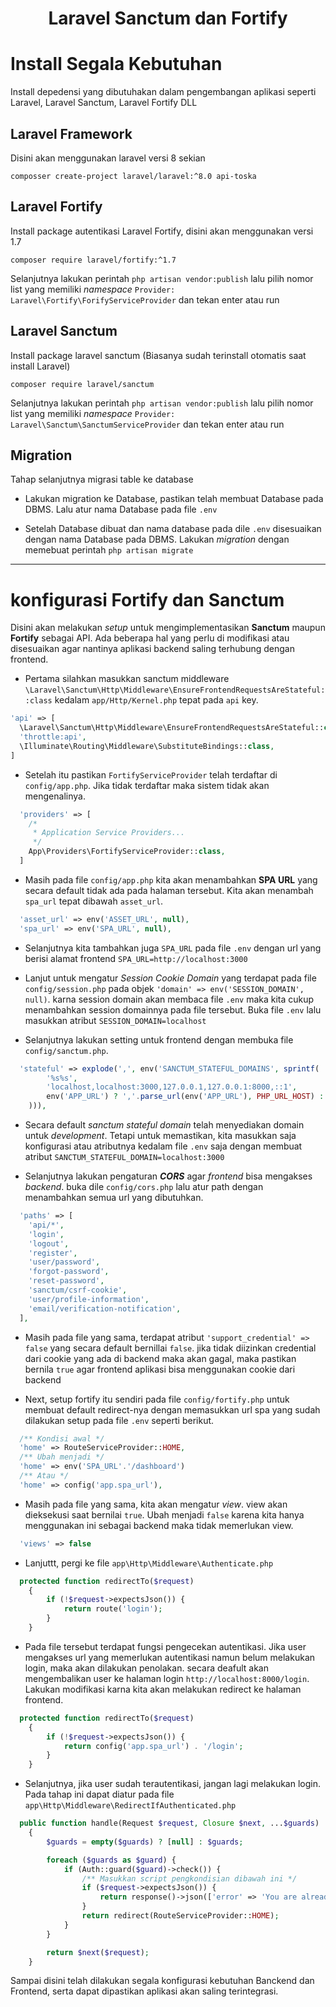 <h1 align="center"><b>Laravel Sanctum dan Fortify</b></h1>

# Install Segala Kebutuhan

Install depedensi yang dibutuhakan dalam pengembangan aplikasi seperti Laravel, Laravel Sanctum, Laravel Fortify DLL

## Laravel Framework

Disini akan menggunakan laravel versi 8 sekian

`composser create-project laravel/laravel:^8.0 api-toska`

## Laravel Fortify

Install package autentikasi Laravel Fortify, disini akan menggunakan versi 1.7

`composer require laravel/fortify:^1.7`

Selanjutnya lakukan perintah `php artisan vendor:publish` lalu pilih nomor list yang memiliki _namespace_ `Provider: Laravel\Fortify\ForifyServiceProvider` dan tekan enter atau run

## Laravel Sanctum

Install package laravel sanctum (Biasanya sudah terinstall otomatis saat install Laravel)

`composer require laravel/sanctum`

Selanjutnya lakukan perintah `php artisan vendor:publish` lalu pilih nomor list yang memiliki <i>namespace</i> `Provider: Laravel\Sanctum\SanctumServiceProvider` dan tekan enter atau run

## Migration

Tahap selanjutnya migrasi table ke database

-   Lakukan migration ke Database, pastikan telah membuat Database pada DBMS. Lalu atur nama Database pada file `.env`

-   Setelah Database dibuat dan nama database pada dile `.env` disesuaikan dengan nama Database pada DBMS. Lakukan _migration_ dengan memebuat perintah `php artisan migrate`

<hr>

# konfigurasi Fortify dan Sanctum

Disini akan melakukan _setup_ untuk mengimplementasikan **Sanctum** maupun **Fortify** sebagai API. Ada beberapa hal yang perlu di modifikasi atau disesuaikan agar nantinya aplikasi backend saling terhubung dengan frontend.

-   Pertama silahkan masukkan sanctum middleware `\Laravel\Sanctum\Http\Middleware\EnsureFrontendRequestsAreStateful::class` kedalam `app/Http/Kernel.php` tepat pada `api` key.

```php
'api' => [
  \Laravel\Sanctum\Http\Middleware\EnsureFrontendRequestsAreStateful::class,
  'throttle:api',
  \Illuminate\Routing\Middleware\SubstituteBindings::class,
]
```

-   Setelah itu pastikan `FortifyServiceProvider` telah terdaftar di `config/app.php`. Jika tidak terdaftar maka sistem tidak akan mengenalinya.

```php
  'providers' => [
    /*
     * Application Service Providers...
     */
    App\Providers\FortifyServiceProvider::class,
  ]
```

-   Masih pada file `config/app.php` kita akan menambahkan **SPA URL** yang secara default tidak ada pada halaman tersebut. Kita akan menambah `spa_url` tepat dibawah `asset_url`.

```php
  'asset_url' => env('ASSET_URL', null),
  'spa_url' => env('SPA_URL', null),
```

-   Selanjutnya kita tambahkan juga `SPA_URL` pada file `.env` dengan url yang berisi alamat frontend `SPA_URL=http://localhost:3000`

-   Lanjut untuk mengatur _Session Cookie Domain_ yang terdapat pada file `config/session.php` pada objek `'domain' => env('SESSION_DOMAIN', null)`. karna session domain akan membaca file `.env` maka kita cukup menambahkan session domainnya pada file tersebut. Buka file `.env` lalu masukkan atribut `SESSION_DOMAIN=localhost`

-   Selanjutnya lakukan setting untuk frontend dengan membuka file `config/sanctum.php`.

```php
  'stateful' => explode(',', env('SANCTUM_STATEFUL_DOMAINS', sprintf(
        '%s%s',
        'localhost,localhost:3000,127.0.0.1,127.0.0.1:8000,::1',
        env('APP_URL') ? ','.parse_url(env('APP_URL'), PHP_URL_HOST) : ''
    ))),
```

-   Secara default _sanctum stateful domain_ telah menyediakan domain untuk _development_. Tetapi untuk memastikan, kita masukkan saja konfigurasi atau atributnya kedalam file `.env` saja dengan membuat atribut `SANCTUM_STATEFUL_DOMAIN=localhost:3000`

-   Selanjutnya lakukan pengaturan _**CORS**_ agar _frontend_ bisa mengakses _backend_. buka dile `config/cors.php` lalu atur path dengan menambahkan semua url yang dibutuhkan.

```php
  'paths' => [
    'api/*',
    'login',
    'logout',
    'register',
    'user/password',
    'forgot-password',
    'reset-password',
    'sanctum/csrf-cookie',
    'user/profile-information',
    'email/verification-notification',
  ],
```

-   Masih pada file yang sama, terdapat atribut `'support_credential' => false` yang secara default bernillai `false`. jika tidak diizinkan credential dari cookie yang ada di backend maka akan gagal, maka pastikan bernila `true` agar frontend aplikasi bisa menggunakan cookie dari backend

-   Next, setup fortify itu sendiri pada file `config/fortify.php` untuk membuat default redirect-nya dengan memasukkan url spa yang sudah dilakukan setup pada file `.env` seperti berikut.

```php
  /** Kondisi awal */
  'home' => RouteServiceProvider::HOME,
  /** Ubah menjadi */
  'home' => env('SPA_URL'.'/dashboard')
  /** Atau */
  'home' => config('app.spa_url'),
```

-   Masih pada file yang sama, kita akan mengatur _view_. view akan dieksekusi saat bernilai `true`. Ubah menjadi `false` karena kita hanya menggunakan ini sebagai backend maka tidak memerlukan view.

```php
  'views' => false
```

-   Lanjuttt, pergi ke file `app\Http\Middleware\Authenticate.php`

```php
  protected function redirectTo($request)
    {
        if (!$request->expectsJson()) {
            return route('login');
        }
    }
```

-   Pada file tersebut terdapat fungsi pengecekan autentikasi. Jika user mengakses url yang memerlukan autentikasi namun belum melakukan login, maka akan dilakukan penolakan. secara deafult akan mengembalikan user ke halaman login `http://localhost:8000/login`. Lakukan modifikasi karna kita akan melakukan redirect ke halaman frontend.

```php
  protected function redirectTo($request)
    {
        if (!$request->expectsJson()) {
            return config('app.spa_url') . '/login';
        }
    }
```

-   Selanjutnya, jika user sudah terautentikasi, jangan lagi melakukan login. Pada tahap ini dapat diatur pada file `app\Http\Middleware\RedirectIfAuthenticated.php`

```php
  public function handle(Request $request, Closure $next, ...$guards)
    {
        $guards = empty($guards) ? [null] : $guards;

        foreach ($guards as $guard) {
            if (Auth::guard($guard)->check()) {
                /** Masukkan script pengkondisian dibawah ini */
                if ($request->expectsJson()) {
                    return response()->json(['error' => 'You are already authenticated'], 200);
                }
                return redirect(RouteServiceProvider::HOME);
            }
        }

        return $next($request);
    }
```

Sampai disini telah dilakukan segala konfigurasi kebutuhan Banckend dan Frontend, serta dapat dipastikan aplikasi akan saling terintegrasi.
